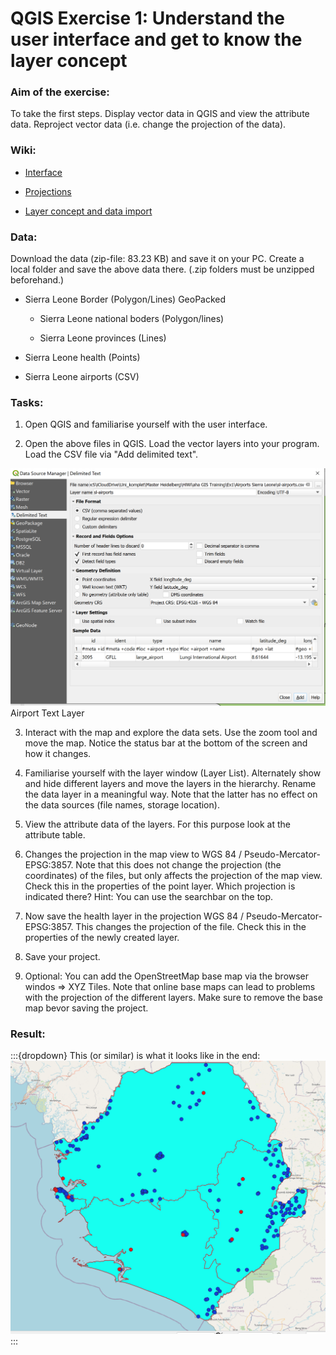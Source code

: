 # QGIS Exercise 1: Understand the user interface and get to know the layer concept
### Aim of the exercise:
To take the first steps.
Display vector data in QGIS and view the attribute data.
Reproject vector data (i.e. change the projection of the data).

### Wiki:

- [Interface](https://github.com/QGIS_Training/gis-training-resource-center/Wiki/en_qgis_interface_wiki.md)

- [Projections](https://github.com/QGIS_Training/gis-training-resource-center/Wiki/en_qgis_projections_wiki.md)

- [Layer concept and data import](https://github.com/QGIS_Training/gis-training-resource-center/Wiki/en_qgis_layer_concept_wiki.md)


### Data:

Download the data (zip-file: 83.23 KB) and save it on your PC. Create a local folder and save the above data there. (.zip folders must be unzipped beforehand.)

- Sierra Leone Border (Polygon/Lines) GeoPacked

  - Sierra Leone national boders (Polygon/lines)

  - Sierra Leone provinces (Lines)

- Sierra Leone health (Points)
- Sierra Leone airports (CSV)

### Tasks:

1. Open QGIS and familiarise yourself with the user interface. 

2. Open the above files in QGIS. Load the vector layers into your program. Load the CSV file via "Add delimited text".

![QGIS_User_Interface](/fig/en_airports_text_layer.png)
Airport Text Layer 

3. Interact with the map and explore the data sets. Use the zoom tool and move the map. Notice the status bar at the bottom of the screen and how it changes.

4. Familiarise yourself with the layer window (Layer List). Alternately show and hide different layers and move the layers in the hierarchy. Rename the data layer in a meaningful way. Note that the latter has no effect on the data sources (file names, storage location).

5. View the attribute data of the layers. For this purpose look at the attribute table.

6. Changes the projection in the map view to WGS 84 / Pseudo-Mercator- EPSG:3857. Note that this does not change the projection (the coordinates) of the files, but only affects the projection of the map view.  Check this in the properties of the point layer. Which projection is indicated there? Hint: You can use the searchbar on the top.

7. Now save the health layer in the projection WGS 84 / Pseudo-Mercator- EPSG:3857. This changes the projection of the file. Check this in the properties of the newly created layer.

8. Save your project.

9. Optional: You can add the OpenStreetMap base map via the browser windos => XYZ Tiles. Note that online base maps can lead to problems with the projection of the different layers. Make sure to remove the base map bevor saving the project.

### Result: 

:::{dropdown} This (or similar) is what it looks like in the end:
![QGIS_User_Interface](/fig/en_eExercise_1_result.png)
:::


